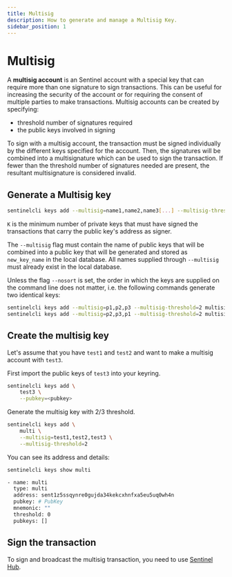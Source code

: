 ```yaml
---
title: Multisig
description: How to generate and manage a Multisig Key.
sidebar_position: 1
---
```


# Multisig

A **multisig account** is an Sentinel account with a special key that can require more than one signature to sign transactions. This can be useful for increasing the security of the account or for requiring the consent of multiple parties to make transactions. Multisig accounts can be created by specifying:

- threshold number of signatures required
- the public keys involved in signing

To sign with a multisig account, the transaction must be signed individually by the different keys specified for the account. Then, the signatures will be combined into a multisignature which can be used to sign the transaction. If fewer than the threshold number of signatures needed are present, the resultant multisignature is considered invalid.

## Generate a Multisig key

```bash
sentinelcli keys add --multisig=name1,name2,name3[...] --multisig-threshold=K new_key_name
```

`K` is the minimum number of private keys that must have signed the transactions that carry the public key's address as signer.

The `--multisig` flag must contain the name of public keys that will be combined into a public key that will be generated and stored as `new_key_name` in the local database. All names supplied through `--multisig` must already exist in the local database.

Unless the flag `--nosort` is set, the order in which the keys are supplied on the command line does not matter, i.e. the following commands generate two identical keys:

```bash
sentinelcli keys add --multisig=p1,p2,p3 --multisig-threshold=2 multisig_address
sentinelcli keys add --multisig=p2,p3,p1 --multisig-threshold=2 multisig_address
```

## Create the multisig key

Let's assume that you have `test1` and `test2` and want to make a multisig account with `test3`.

First import the public keys of `test3` into your keyring.

```sh
sentinelcli keys add \
    test3 \
    --pubkey=<pubkey>
```

Generate the multisig key with 2/3 threshold.

```sh
sentinelcli keys add \
    multi \
    --multisig=test1,test2,test3 \
    --multisig-threshold=2
```

You can see its address and details:

```sh
sentinelcli keys show multi

- name: multi
  type: multi
  address: sent1z5ssqynre0gujda34kekcxhnfxa5eu5uq0wh4n
  pubkey: # PubKey
  mnemonic: ""
  threshold: 0
  pubkeys: []
```

## Sign the transaction

To sign and broadcast the multisig transaction, you need to use [Sentinel Hub](/sentinel-core).